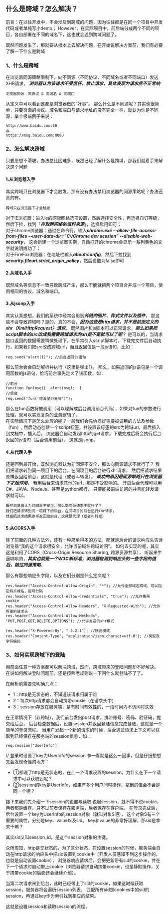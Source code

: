 ## 什么是跨域？怎么解决？

前言：在以往开发中，不会涉及到跨域的问题，因为往往都是在同一个项目中开发代码或者单纯写小demo；
However，在实际项目中，前后端分成两个不同的项目，各自部署在不同的域名下，这也就会遇到跨域问题了。

既然问题发生了，那就要从根本上去解决问题，在开始说解决方案前，我们有必要了解一下什么是跨域

### 1、什么是跨域
在浏览器同源策略限制下，向不同源（不同协议、不同域名或者不同端口）发送XHR请求，
***浏览器认为该请求不受信任，禁止请求，具体表现为请求后不正常响***
```
浏览器同源：同协议 & 同域名 & 同端口
```
从定义中可以看到这都是浏览器做的“好事”。
那么什么是不同源呢？其实也很简单，只要页面的协议、域名和端口与请求地址的没有完全一样，就认为你是不同源，举个极端例子来说：
```
http://www.baidu.com:80
与
https://msg.baidu.com:8080
```

### 2、怎么解决跨域
只要思想不滑坡，办法总比困难多，既然已经了解什么是跨域，那我们就着手来解决这个问题

#### 1.从浏览器入手
其实跨域只在浏览器下才会触发，那有没有办法禁用浏览器的同源策略呢？办法还真的有。
```
跨域只在浏览器下才会触发
```

对于IE浏览器：进入ie的网际网路选项设置，然后选择安全性，再选择自订等级，然后下拉，找到「***存取跨网络的资料来源***」，选择启用即可；<br>
对于chrome浏览器：通过在命令行，输入***chrome.exe --allow-file-access-from-files --user-data-dir="C:/Chrome dev session" --disable-web-security***，
这会新建一个浏览器实例，自动打开的chrome会显示一系列黄色的文字就说明成功了；<br>
对于FireFox浏览器：在地址栏输入***about:config***，然后下拉找到***security.fileuri.strict_origin_policy***，然后设置为false即可

#### 2.从域名入手
既然域名等信息不一致导致跨域产生，那么干脆就把两个项目合并成一个项目，使用相同的协议、域名和端口。

#### 3.从jsonp入手
其实认真想想，我们的系统中经常会用到***外链的图片、样式文件以及插件***，
那这些不会导致跨域吗？是的，真的不会，***因为这些是http请求，并不是前面定义的xhr（XmlHttpRequest）请求***。
既然图片和js脚本可以正常请求，***那么如果把script脚本的src改成我需要跨域请求的url是不是就可以了呢***？
是可以的，当请求接口返回的数据需要稍微处理下。在平常引入script脚本时，下载完文件后自动执行，如果我们把src改成跨域url，而且返回值是一段js语句，比如：
```
req.send("alert(1)"); //后台返回js语句
```
那么前台会会自动解析并执行（这里是弹出1）。
那么，如果返回的js语句是一个调用函数的js语句，恰巧前台事先定义了该函数，如：
```
//前台
function fun(msg){  alert(msg);  }
//后台
req.send("fun('你渴望力量吗')");
```
那么在fun函数将被调用（可以理解成后台调用前台代码），如果对fun的参数进行处理，就可以实现复杂的业务逻辑了。<br>
在实际情况下是怎么处理的呢？一般我们会先协商好需要被调用的方法及参数（fun）,
然后动态创建一个script标签，并设置该标签的src为跨域url，最后插入到文档中，插入后，
浏览器会自动发起http的get请求，下载完成后将会执行后台返回的js语句（后台调用前台）。
这就是jsonp。

#### 4.从代理入手
还是回到最开始，既然浏览器认为非同源不安全，那么向同源请求不就行了？
我们把请求转到同一项目下的后台，在同项目的后台进行xhr请求，
然后把请求结果原样返回给前台，这就是代理（或者叫转发）。
***成功的原因是同源策略只在浏览器下才起作用***，
我用后台来请求其他的url，那是不受影响的。
开启后台代理可以用C#、JAVA、NodeJs、甚至是python都行，
只要能被前端访问的并且能转发请求就可以。

```
既然浏览器认为非同源不安全，那么向同源请求不就行了？
我们把请求转到同一项目下的后台，在同项目的后台进行xhr请求，
然后把请求结果原样返回给前台，这就是代理（或者叫转发）
```

#### 5.从CORS入手
除了前面的几种方法外，还有一种简单得多的方法，那就是后台的请求响应头告诉浏览器“我的这个请求很安全，允许当前域名跨域访问”。
如何去实现的呢，其实这是利用了CORS（Cross-Origin Resource Sharing, 跨源资源共享），
听起来牛逼哄哄的，***其实也就是一个W3C新标准，浏览器检测到响应头的一些字段的值后，跳过同源策略***。

那么有那些响应头字段，以及它们分别是什么定义呢？
```
res.header("Access-Control-Allow-Origin", "*"); //允许全部域名跨域，可以指定特点域名，逗号分隔
res.header("Access-Control-Allow-Credentials", "true"); //允许携带cookie
res.header("Access-Control-Allow-Headers", "X-Requested-With"); //允许传输的请求头
res.header("Access-Control-Allow-Methods", "PUT,POST,GET,DELETE,OPTIONS"); //允许发送的xhr模式
```
```
res.header("X-Powered-By", " 3.2.1"); //快速模式
res.header("Content-Type", "application/json;charset=utf-8"); //类型及字符编码
```

### 3、如何实现跨域下的登陆
用前面任意一种方案都可以解决跨域，然而，跨域带来的登陆问题却不好解决。
在说如何解决登陆问题前，还是按照老规则说一下问什么就登陆不了了。

在解析前需要先明确几点：
- 1：http是无状态的，不知道该请求归属于谁
- 2：每次http请求都会自动携带cookie（在请求头中）
- 3：session存放在服务端，是有时间有效性的，一段时间内不访问将失效

在正常情况下（非跨域），我们前台发出post请求，携带账号、密码、验证码，提交给后台，
后台检查数据后，设置session并返回登陆信息完成登陆，这就是一个简单的登录流程。
当用户发起一个新的请求的时候，后台通过请求上下文可以获取到已经保存在服务端的session信息，如：
```
req.session["UserInfo"]
```
// 登录时设置了key为UserInfo的session
乍一看就是这么一回事，但是仔细想想又会发现奇怪的地方：

- ①都说了http是无状态的，在上一个请求设置的session，为什么在下一个请求中可以获取到呢？
- ②session的key是UserInfo，如果有多个用户同时操作，拿到的值会不会是同一个呢？

接下来我们先介绍一下session的设置与读取
说起session，就不得不说cookie，两者都是缓存，只不过前者保存在服务端，后者保存在客户端。
在登录完成后，后台设置一个key为UserInfo的session对象（就叫对象S吧），
这个对象S有三个重要的属性，分别是key、value以及sid。
key和value的非常好理解，那sid是拿来干嘛？

其实sid又叫session_id，是这个session对象的主键。

众所周知，http是无状态的，为了区分状态，在设置session的时候，服务端会自动在http请求的响应头中把sid设置到cookie中（开发人员感知不到这步操作的，也就是自动设置cookie），
浏览器响应请求后，会把更新带有sid的cookie，并在下一个请求时自动带上cookie（浏览器请求自动携带cookie，也是静默操作，关于携带cookie的后面还会继续介绍）。

当第二次请求来到后台，此时已经带上了sid的cookie，如果这时候获取session，服务器将会遍历session列表，
匹配所有sid是cookies中的sid的session，再通过key作为索引找到相应的结果。

这就是设置session和读取session的流程，















